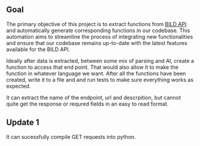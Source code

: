 ## Goal
The primary objective of this project is to extract functions from [BILD API](https://bildexternalapi.portledocs.com/#/docs/apireference) and automatically generate corresponding functions in our codebase. This automation aims to streamline the process of integrating new functionalities and ensure that our codebase remains up-to-date with the latest features available for the BILD API.

Ideally after data is extracted, between some mix of parsing and AI, create a function to access that end point. That would also allow it to make the function in whatever language we want. After all the functions have been created, write it to a file and and run tests to make sure everything works as expected.

It can extract the name of the endpoint, url and descrpition, but cannot quite get the response or requred fields in an easy to read format. 

## Update 1
It can sucessfully compile GET requests into python.
